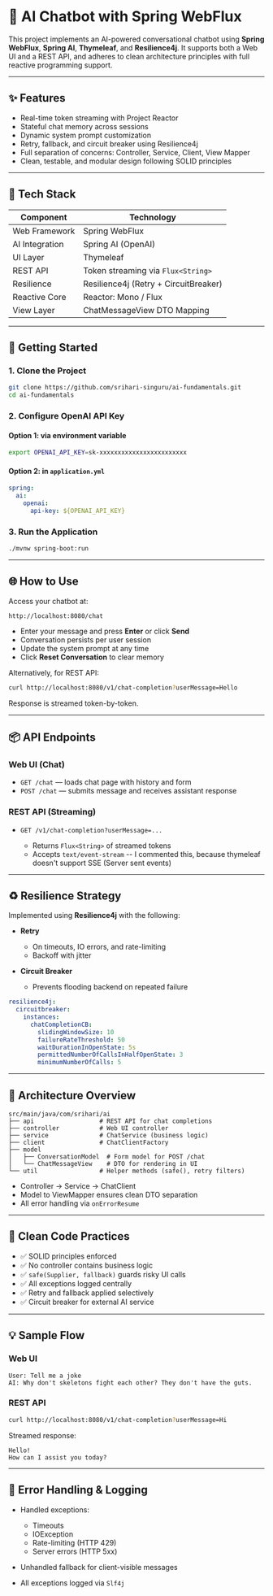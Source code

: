 # 💬 AI Chatbot with Spring WebFlux

This project implements an AI-powered conversational chatbot using **Spring WebFlux**, **Spring AI**, **Thymeleaf**, and **Resilience4j**. It supports both a Web UI and a REST API, and adheres to clean architecture principles with full reactive programming support.

---

## ✨ Features

* Real-time token streaming with Project Reactor
* Stateful chat memory across sessions
* Dynamic system prompt customization
* Retry, fallback, and circuit breaker using Resilience4j
* Full separation of concerns: Controller, Service, Client, View Mapper
* Clean, testable, and modular design following SOLID principles

---

## 💠 Tech Stack

| Component      | Technology                            |
| -------------- | ------------------------------------- |
| Web Framework  | Spring WebFlux                        |
| AI Integration | Spring AI (OpenAI)                    |
| UI Layer       | Thymeleaf                             |
| REST API       | Token streaming via `Flux<String>`    |
| Resilience     | Resilience4j (Retry + CircuitBreaker) |
| Reactive Core  | Reactor: Mono / Flux                  |
| View Layer     | ChatMessageView DTO Mapping           |

---

## 🚀 Getting Started

### 1. Clone the Project

```bash
git clone https://github.com/srihari-singuru/ai-fundamentals.git
cd ai-fundamentals
```

### 2. Configure OpenAI API Key

#### Option 1: via environment variable

```bash
export OPENAI_API_KEY=sk-xxxxxxxxxxxxxxxxxxxxxxxx
```

#### Option 2: in `application.yml`

```yaml
spring:
  ai:
    openai:
      api-key: ${OPENAI_API_KEY}
```

### 3. Run the Application

```bash
./mvnw spring-boot:run
```

---

## 🌐 How to Use

Access your chatbot at:

```
http://localhost:8080/chat
```

* Enter your message and press **Enter** or click **Send**
* Conversation persists per user session
* Update the system prompt at any time
* Click **Reset Conversation** to clear memory

Alternatively, for REST API:

```bash
curl http://localhost:8080/v1/chat-completion?userMessage=Hello
```

Response is streamed token-by-token.

---

## 📦 API Endpoints

### Web UI (Chat)

* `GET /chat` — loads chat page with history and form
* `POST /chat` — submits message and receives assistant response

### REST API (Streaming)

* `GET /v1/chat-completion?userMessage=...`

    * Returns `Flux<String>` of streamed tokens
    * Accepts `text/event-stream` -- I commented this, because thymeleaf doesn't support SSE (Server sent events)

---

## ♻️ Resilience Strategy

Implemented using **Resilience4j** with the following:

* **Retry**

    * On timeouts, IO errors, and rate-limiting
    * Backoff with jitter

* **Circuit Breaker**

    * Prevents flooding backend on repeated failure

```yaml
resilience4j:
  circuitbreaker:
    instances:
      chatCompletionCB:
        slidingWindowSize: 10
        failureRateThreshold: 50
        waitDurationInOpenState: 5s
        permittedNumberOfCallsInHalfOpenState: 3
        minimumNumberOfCalls: 5
```

---

## 🧠 Architecture Overview

```
src/main/java/com/srihari/ai
├── api                  # REST API for chat completions
├── controller           # Web UI controller
├── service              # ChatService (business logic)
├── client               # ChatClientFactory
├── model               
│   ├── ConversationModel  # Form model for POST /chat
│   └── ChatMessageView    # DTO for rendering in UI
└── util                 # Helper methods (safe(), retry filters)
```

* Controller → Service → ChatClient
* Model to ViewMapper ensures clean DTO separation
* All error handling via `onErrorResume`

---

## 🧺 Clean Code Practices

* ✅ SOLID principles enforced
* ✅ No controller contains business logic
* ✅ `safe(Supplier, fallback)` guards risky UI calls
* ✅ All exceptions logged centrally
* ✅ Retry and fallback applied selectively
* ✅ Circuit breaker for external AI service

---

## 💡 Sample Flow

### Web UI

```
User: Tell me a joke
AI: Why don't skeletons fight each other? They don't have the guts.
```

### REST API

```bash
curl http://localhost:8080/v1/chat-completion?userMessage=Hi
```

Streamed response:

```
Hello!
How can I assist you today?
```

---

## 🔐 Error Handling & Logging

* Handled exceptions:

    * Timeouts
    * IOException
    * Rate-limiting (HTTP 429)
    * Server errors (HTTP 5xx)
* Unhandled fallback for client-visible messages
* All exceptions logged via `Slf4j`